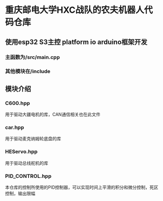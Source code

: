 # 重庆邮电大学HXC战队的农夫机器人代码仓库
## 使用esp32 S3主控 platform io arduino框架开发
### 主函数为/src/main.cpp
### 其他模块在/include
## 模块介绍
### C600.hpp
  用于驱动大疆电机的库，CAN通信相关也在此文件
### car.hpp
  用于驱动麦克纳姆轮底盘的库
### HEServo.hpp
  用于驱动总线舵机的库
### PID_CONTROL.hpp
  本仓库的控制所使用的PID控制器，可以实现时间上平滑的积分和微分控制，死区控制，输出限幅
